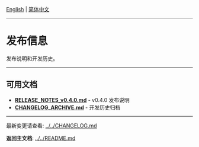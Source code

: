 [English](../en/README.md) | [简体中文](README.md)

---

# 发布信息

发布说明和开发历史。

---

## 可用文档

- **[RELEASE_NOTES_v0.4.0.md](RELEASE_NOTES_v0.4.0.md)** - v0.4.0 发布说明
- **[CHANGELOG_ARCHIVE.md](CHANGELOG_ARCHIVE.md)** - 开发历史归档

---

最新变更请查看: [../../CHANGELOG.md](../../CHANGELOG.md)

**返回主文档**: [../../README.md](../../README.md)

